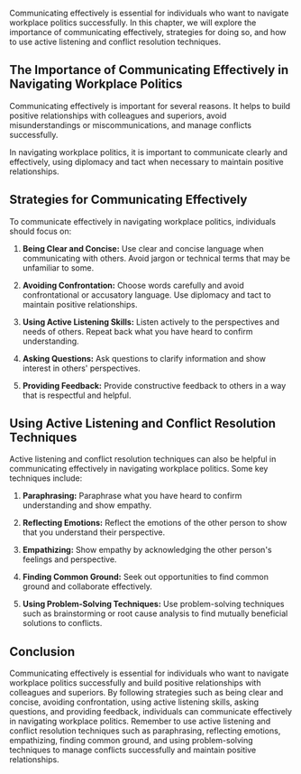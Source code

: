 
Communicating effectively is essential for individuals who want to navigate workplace politics successfully. In this chapter, we will explore the importance of communicating effectively, strategies for doing so, and how to use active listening and conflict resolution techniques.

The Importance of Communicating Effectively in Navigating Workplace Politics
----------------------------------------------------------------------------

Communicating effectively is important for several reasons. It helps to build positive relationships with colleagues and superiors, avoid misunderstandings or miscommunications, and manage conflicts successfully.

In navigating workplace politics, it is important to communicate clearly and effectively, using diplomacy and tact when necessary to maintain positive relationships.

Strategies for Communicating Effectively
----------------------------------------

To communicate effectively in navigating workplace politics, individuals should focus on:

1. **Being Clear and Concise:** Use clear and concise language when communicating with others. Avoid jargon or technical terms that may be unfamiliar to some.

2. **Avoiding Confrontation:** Choose words carefully and avoid confrontational or accusatory language. Use diplomacy and tact to maintain positive relationships.

3. **Using Active Listening Skills:** Listen actively to the perspectives and needs of others. Repeat back what you have heard to confirm understanding.

4. **Asking Questions:** Ask questions to clarify information and show interest in others' perspectives.

5. **Providing Feedback:** Provide constructive feedback to others in a way that is respectful and helpful.

Using Active Listening and Conflict Resolution Techniques
---------------------------------------------------------

Active listening and conflict resolution techniques can also be helpful in communicating effectively in navigating workplace politics. Some key techniques include:

1. **Paraphrasing:** Paraphrase what you have heard to confirm understanding and show empathy.

2. **Reflecting Emotions:** Reflect the emotions of the other person to show that you understand their perspective.

3. **Empathizing:** Show empathy by acknowledging the other person's feelings and perspective.

4. **Finding Common Ground:** Seek out opportunities to find common ground and collaborate effectively.

5. **Using Problem-Solving Techniques:** Use problem-solving techniques such as brainstorming or root cause analysis to find mutually beneficial solutions to conflicts.

Conclusion
----------

Communicating effectively is essential for individuals who want to navigate workplace politics successfully and build positive relationships with colleagues and superiors. By following strategies such as being clear and concise, avoiding confrontation, using active listening skills, asking questions, and providing feedback, individuals can communicate effectively in navigating workplace politics. Remember to use active listening and conflict resolution techniques such as paraphrasing, reflecting emotions, empathizing, finding common ground, and using problem-solving techniques to manage conflicts successfully and maintain positive relationships.
